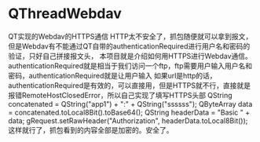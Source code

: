 # QThreadWebdav
QT实现的Webdav的HTTPS通信
HTTP太不安全了，抓包随便就可以拿到报文，但是Webdav有不能通过QT自带的authenticationRequired进行用户名和密码的验证，只好自己拼接报文头，
本项目就是介绍如何用HTTPS进行Webdav通信。
authenticationRequired就是相当于我们访问一个ftp，ftp需要用户输入用户名和密码，authenticationRequired就是让用户输入
如果url是http的话，authenticationRequired是有效的，可以直接用，但是HTTPS就不行，直接就是报错RemoteHostClosedError，所以自己实现了填写HTTPS头部
    QString concatenated = QString("app1") + ":" + QString("ssssss");
    QByteArray data = concatenated.toLocal8Bit().toBase64();
    QString headerData = "Basic " + data;
    gRequest.setRawHeader("Authorization", headerData.toLocal8Bit());
这样就行了，抓包看到的内容全部是加密的。安全了。
